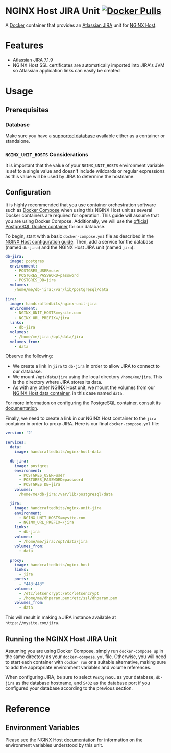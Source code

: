 # NGINX Host JIRA Unit [![Docker Pulls](https://img.shields.io/docker/pulls/handcraftedbits/nginx-unit-jira.svg?maxAge=2592000)](https://hub.docker.com/r/handcraftedbits/nginx-unit-jira)

A [Docker](https://www.docker.com) container that provides an
[Atlassian JIRA](https://www.atlassian.com/software/jira) unit for
[NGINX Host](https://github.com/handcraftedbits/docker-nginx-host).

# Features

* Atlassian JIRA 7.1.9
* NGINX Host SSL certificates are automatically imported into JIRA's JVM so Atlassian application links can easily be 
  created

# Usage

## Prerequisites

### Database

Make sure you have a
[supported database](https://confluence.atlassian.com/jira/connecting-jira-to-an-external-database-289276815.html)
available either as a container or standalone.

### `NGINX_UNIT_HOSTS` Considerations

It is important that the value of your `NGINX_UNIT_HOSTS` environment variable is set to a single value and doesn't
include wildcards or regular expressions as this value will be used by JIRA to determine the hostname.

## Configuration

It is highly recommended that you use container orchestration software such as
[Docker Compose](https://www.docker.com/products/docker-compose) when using this NGINX Host unit as several Docker
containers are required for operation.  This guide will assume that you are using Docker Compose.  Additionally, we
will use the [official PostgreSQL Docker container](https://hub.docker.com/_/postgres/) for our database.

To begin, start with a basic `docker-compose.yml` file as described in the
[NGINX Host configuration guide](https://github.com/handcraftedbits/docker-nginx-host#configuration).  Then, add a
service for the database (named `db-jira`) and the NGINX Host JIRA unit (named `jira`):

```yaml
db-jira:
  image: postgres
  environment:
    - POSTGRES_USER=user
    - POSTGRES_PASSWORD=password
    - POSTGRES_DB=jira
  volumes:
    /home/me/db-jira:/var/lib/postgresql/data

jira:
  image: handcraftedbits/nginx-unit-jira
  environment:
    - NGINX_UNIT_HOSTS=mysite.com
    - NGINX_URL_PREFIX=/jira
  links:
    - db-jira
  volumes:
    - /home/me/jira:/opt/data/jira
  volumes_from:
    - data
```

Observe the following:

* We create a link in `jira` to `db-jira` in order to allow JIRA to connect to our database.
* We mount `/opt/data/jira` using the local directory `/home/me/jira`.  This is the directory where JIRA stores its
  data.
* As with any other NGINX Host unit, we mount the volumes from our
  [NGINX Host data container](https://github.com/handcraftedbits/docker-nginx-host-data), in this case named `data`.

For more information on configuring the PostgreSQL container, consult its
[documentation](https://hub.docker.com/_/postgres/).

Finally, we need to create a link in our NGINX Host container to the `jira` container in order to proxy JIRA.  Here is
our final `docker-compose.yml` file:

```yaml
version: '2'

services:
  data:
    image: handcraftedbits/nginx-host-data

  db-jira:
    image: postgres
    environment:
      - POSTGRES_USER=user
      - POSTGRES_PASSWORD=password
      - POSTGRES_DB=jira
    volumes:
      /home/me/db-jira:/var/lib/postgresql/data

  jira:
    image: handcraftedbits/nginx-unit-jira
    environment:
      - NGINX_UNIT_HOSTS=mysite.com
      - NGINX_URL_PREFIX=/jira
    links:
      - db-jira
    volumes:
      - /home/me/jira:/opt/data/jira
    volumes_from:
      - data

  proxy:
    image: handcraftedbits/nginx-host
    links:
      - jira
    ports:
      - "443:443"
    volumes:
      - /etc/letsencrypt:/etc/letsencrypt
      - /home/me/dhparam.pem:/etc/ssl/dhparam.pem
    volumes_from:
      - data
```

This will result in making a JIRA instance available at `https://mysite.com/jira`.

## Running the NGINX Host JIRA Unit

Assuming you are using Docker Compose, simply run `docker-compose up` in the same directory as your
`docker-compose.yml` file.  Otherwise, you will need to start each container with `docker run` or a suitable
alternative, making sure to add the appropriate environment variables and volume references.

When configuring JIRA, be sure to select `PostgreSQL` as your database, `db-jira` as the database hostname, and `5432`
as the database port if you configured your database according to the previous section.

# Reference

## Environment Variables

Please see the NGINX Host [documentation](https://github.com/handcraftedbits/docker-nginx-host#units) for information
on the environment variables understood by this unit.
